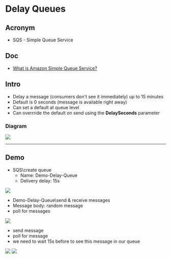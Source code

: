 # Delay Queues

## Acronym
* SQS - Simple Queue Service

## Doc
* [What is Amazon Simple Queue Service?](https://docs.aws.amazon.com/AWSSimpleQueueService/latest/SQSDeveloperGuide/welcome.html)

## Intro 
* Delay a message (consumers don't see it immediately) up to 15 minutes
* Default is 0 seconds (message is available right away)
* Can set a default at queue level
* Can overrride the default on send using the **DelaySeconds** parameter

### Diagram
[<img src="https://i.imgur.com/mAgIKMV.png">](https://i.imgur.com/mAgIKMV.png)

---

## Demo
* SQS\create queue
    * Name: Demo-Delay-Queue
    * Delivery delay: 15s
    
[<img src="https://i.imgur.com/HtXqK3k.png">](https://i.imgur.com/HtXqK3k.png)

* Demo-Delay-Queue\send & receive messages
* Message body: random message
* poll for messages

[<img src="https://i.imgur.com/kBZo5Er.png">](https://i.imgur.com/kBZo5Er.png)

* send message
* poll for message
* we need to wait 15s before to see this message in our queue

[<img src="https://i.imgur.com/HhNA1Yr.png">](https://i.imgur.com/HhNA1Yr.png)
[<img src="https://i.imgur.com/t1EOwnG.png">](https://i.imgur.com/t1EOwnG.png)
